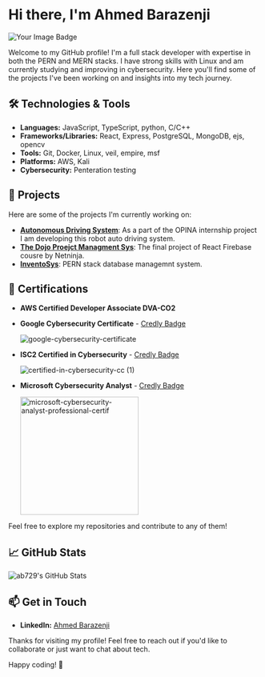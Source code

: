 # Hi there, I'm Ahmed Barazenji 

<img src="https://tryhackme-badges.s3.amazonaws.com/a.b729.png" alt="Your Image Badge" />

Welcome to my GitHub profile! I'm a full stack developer with expertise in both the PERN and MERN stacks. I have strong skills with Linux and am currently studying and improving in cybersecurity. Here you'll find some of the projects I've been working on and insights into my tech journey.

## 🛠️ Technologies & Tools

- **Languages:** JavaScript, TypeScript, python, C/C++
- **Frameworks/Libraries:** React, Express, PostgreSQL, MongoDB, ejs, opencv
- **Tools:** Git, Docker, Linux, veil, empire, msf
- **Platforms:** AWS, Kali
- **Cybersecurity:** Penteration testing

## 🌟 Projects

Here are some of the projects I'm currently working on:

- [**Autonomous Driving System**](https://github.com/ab729/OPINA-Simulation-robot): As a part of the OPINA internship project I am developing this robot auto driving system.
- [**The Dojo Proejct Managment Sys**](https://github.com/ab729/the-dojo-v2): The final project of React Firebase cousre by Netninja.
- [**InventoSys**](https://github.com/ab729/Database-Managment-System-Project-InventoSys): PERN stack database managemnt system.

## 🏅 Certifications

- **AWS Certified Developer Associate DVA-CO2**

- **Google Cybersecurity Certificate** - [Credly Badge](https://www.credly.com/badges/e02687a4-af32-44c3-9d18-4bccc1ad49fa)

  ![google-cybersecurity-certificate](https://github.com/user-attachments/assets/2a67f1c1-14d4-47b2-b8f5-b7866ebb3382)
- **ISC2 Certified in Cybersecurity** - [Credly Badge](https://www.credly.com/badges/1802c16e-cc08-4922-9620-883d7264faec)

  
  ![certified-in-cybersecurity-cc (1)](https://github.com/user-attachments/assets/4c98ccae-e41c-4ba8-917a-d35c63ffaeaa)

- **Microsoft Cybersecurity Analyst** - [Credly Badge](https://www.credly.com/badges/b7d5ee0f-8275-47ce-8905-db428bd70178)
  
  <img width="236" alt="microsoft-cybersecurity-analyst-professional-certif" src="https://github.com/user-attachments/assets/767141cd-5f5f-4d18-a8ae-5b120f0391cc" />



Feel free to explore my repositories and contribute to any of them!

## 📈 GitHub Stats

<img src="https://github-readme-stats.vercel.app/api/top-langs/?username=ab729&theme=dark&show_icons=true&hide_border=true&layout=compact" alt="ab729's GitHub Stats" />

## 📫 Get in Touch

- **LinkedIn:** [Ahmed Barazenji](https://www.linkedin.com/in/ahmed-barazenji-b0a219231/)

Thanks for visiting my profile! Feel free to reach out if you'd like to collaborate or just want to chat about tech.

Happy coding! 🚀
